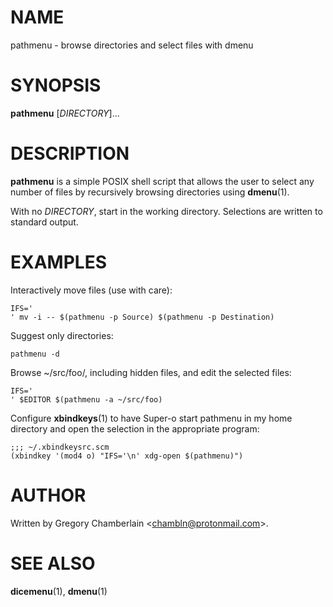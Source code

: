 # NAME

pathmenu - browse directories and select files with dmenu

# SYNOPSIS

**pathmenu** \[*DIRECTORY*\]...

# DESCRIPTION

**pathmenu** is a simple POSIX shell script that allows the user to
select any number of files by recursively browsing directories using
**dmenu**(1).

With no *DIRECTORY*, start in the working directory. Selections are
written to standard output.

# EXAMPLES

Interactively move files (use with care):

    IFS='
    ' mv -i -- $(pathmenu -p Source) $(pathmenu -p Destination)

Suggest only directories:

    pathmenu -d

Browse \~/src/foo/, including hidden files, and edit the selected files:

    IFS='
    ' $EDITOR $(pathmenu -a ~/src/foo)

Configure **xbindkeys**(1) to have Super-o start pathmenu in my home
directory and open the selection in the appropriate program:

    ;;; ~/.xbindkeysrc.scm
    (xbindkey '(mod4 o) "IFS='\n' xdg-open $(pathmenu)")

# AUTHOR

Written by Gregory Chamberlain \<chambln@protonmail.com\>.

# SEE ALSO

**dicemenu**(1), **dmenu**(1)
